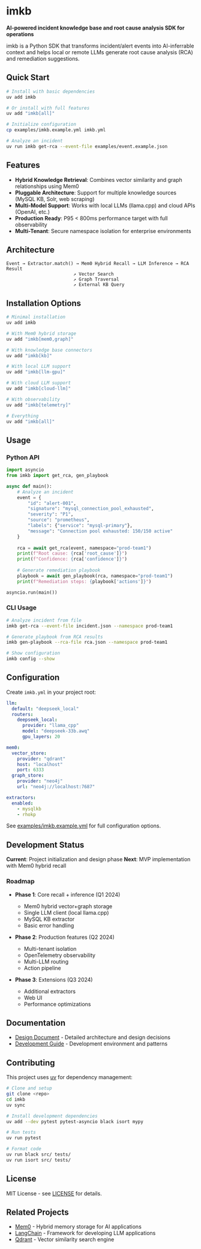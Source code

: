 # imkb

**AI-powered incident knowledge base and root cause analysis SDK for operations**

imkb is a Python SDK that transforms incident/alert events into AI-inferrable context and helps local or remote LLMs generate root cause analysis (RCA) and remediation suggestions.

## Quick Start

```bash
# Install with basic dependencies
uv add imkb

# Or install with full features
uv add "imkb[all]"

# Initialize configuration
cp examples/imkb.example.yml imkb.yml

# Analyze an incident
uv run imkb get-rca --event-file examples/event.example.json
```

## Features

- **Hybrid Knowledge Retrieval**: Combines vector similarity and graph relationships using Mem0
- **Pluggable Architecture**: Support for multiple knowledge sources (MySQL KB, Solr, web scraping)
- **Multi-Model Support**: Works with local LLMs (llama.cpp) and cloud APIs (OpenAI, etc.)
- **Production Ready**: P95 < 800ms performance target with full observability
- **Multi-Tenant**: Secure namespace isolation for enterprise environments

## Architecture

```
Event → Extractor.match() → Mem0 Hybrid Recall → LLM Inference → RCA Result
                         ↗ Vector Search
                         ↗ Graph Traversal  
                         ↗ External KB Query
```

## Installation Options

```bash
# Minimal installation
uv add imkb

# With Mem0 hybrid storage
uv add "imkb[mem0,graph]"

# With knowledge base connectors
uv add "imkb[kb]"

# With local LLM support  
uv add "imkb[llm-gpu]"

# With cloud LLM support
uv add "imkb[cloud-llm]"

# With observability
uv add "imkb[telemetry]"

# Everything
uv add "imkb[all]"
```

## Usage

### Python API

```python
import asyncio
from imkb import get_rca, gen_playbook

async def main():
    # Analyze an incident
    event = {
        "id": "alert-001",
        "signature": "mysql_connection_pool_exhausted", 
        "severity": "P1",
        "source": "prometheus",
        "labels": {"service": "mysql-primary"},
        "message": "Connection pool exhausted: 150/150 active"
    }
    
    rca = await get_rca(event, namespace="prod-team1")
    print(f"Root cause: {rca['root_cause']}")
    print(f"Confidence: {rca['confidence']}")
    
    # Generate remediation playbook
    playbook = await gen_playbook(rca, namespace="prod-team1")
    print(f"Remediation steps: {playbook['actions']}")

asyncio.run(main())
```

### CLI Usage

```bash
# Analyze incident from file
imkb get-rca --event-file incident.json --namespace prod-team1

# Generate playbook from RCA results  
imkb gen-playbook --rca-file rca.json --namespace prod-team1

# Show configuration
imkb config --show
```

## Configuration

Create `imkb.yml` in your project root:

```yaml
llm:
  default: "deepseek_local"
  routers:
    deepseek_local:
      provider: "llama_cpp"
      model: "deepseek-33b.awq"
      gpu_layers: 20

mem0:
  vector_store:
    provider: "qdrant"
    host: "localhost"
    port: 6333
  graph_store:
    provider: "neo4j"
    url: "neo4j://localhost:7687"

extractors:
  enabled:
    - mysqlkb
    - rhokp
```

See [examples/imkb.example.yml](examples/imkb.example.yml) for full configuration options.

## Development Status

**Current**: Project initialization and design phase
**Next**: MVP implementation with Mem0 hybrid recall

### Roadmap

- **Phase 1**: Core recall + inference (Q1 2024)
  - Mem0 hybrid vector+graph storage
  - Single LLM client (local llama.cpp)
  - MySQL KB extractor
  - Basic error handling

- **Phase 2**: Production features (Q2 2024)  
  - Multi-tenant isolation
  - OpenTelemetry observability
  - Multi-LLM routing
  - Action pipeline

- **Phase 3**: Extensions (Q3 2024)
  - Additional extractors
  - Web UI
  - Performance optimizations

## Documentation

- [Design Document](DESIGN.md) - Detailed architecture and design decisions
- [Development Guide](CLAUDE.md) - Development environment and patterns

## Contributing

This project uses [uv](https://docs.astral.sh/uv/) for dependency management:

```bash
# Clone and setup
git clone <repo>
cd imkb
uv sync

# Install development dependencies
uv add --dev pytest pytest-asyncio black isort mypy

# Run tests
uv run pytest

# Format code
uv run black src/ tests/
uv run isort src/ tests/
```

## License

MIT License - see [LICENSE](LICENSE) for details.

## Related Projects

- [Mem0](https://github.com/mem0ai/mem0) - Hybrid memory storage for AI applications
- [LangChain](https://github.com/langchain-ai/langchain) - Framework for developing LLM applications  
- [Qdrant](https://github.com/qdrant/qdrant) - Vector similarity search engine
